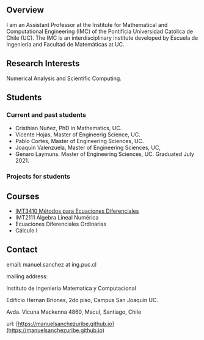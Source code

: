 ## Overview

I am an Assistant Professor at the Institute for Mathematical and Computational Engineering (IMC) of the Pontificia Universidad Católica de Chile (UC). The IMC is an interdisciplinary institute developed by Escuela de Ingeniería and Facultad de Matemáticas at UC.


## Research Interests
Numerical Analysis and Scientific Computing.

## Students

### Current and past students
- Cristhian Nuñez, PhD in Mathematics, UC. 
- Vicente Hojas, Master of Engineerig Science, UC.
- Pablo Cortes, Master of Engineering Sciences, UC. 
- Joaquin Valenzuela, Master of Engineering Sciences, UC,
- Genaro Laymuns. Master of Engineering Sciences, UC. Graduated July 2021.

### Projects for students

## Courses
<a name="courses"> </a>
- [IMT3410 Métodos para Ecuaciones Diferenciales](IMT3410.md)
- IMT2111 Álgebra Lineal Numérica
- Ecuaciones Diferenciales Ordinarias
- Cálculo I


## Contact
<a name="contact"> </a>

email: manuel.sanchez at ing.puc.cl

mailing address: 

Instituto de Ingenieria Matematica y Computacional 

Edificio Hernan Briones, 2do piso, Campus San Joaquin UC. 

Avda. Vicuna Mackenna 4860, Macul, Santiago, Chile

url: [https://manuelsanchezuribe.github.io](https://manuelsanchezuribe.github.io)



